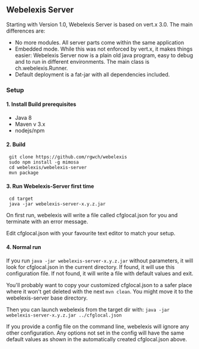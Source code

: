 ## Webelexis Server

Starting with Version 1.0, Webelexis Server is based on vert.x 3.0. The main differences are:

* No more modules. All server parts come within the same application
* Embedded mode. While this was not enforced by vert.x, it makes things easier: Webelexis Server now is a plain old java program, easy to
debug and to run in different environments. The main class is ch.webelexis.Runner.
* Default deployment is a fat-jar with all dependencies included.

### Setup

#### 1. Install Build prerequisites

* Java 8
* Maven v 3.x
* nodejs/npm

#### 2. Build

     git clone https://github.com/rgwch/webelexis
     sudo npm install -g mimosa
     cd webelexis/webelexis-server
     mvn package
    
#### 3. Run Webelexis-Server first time

     cd target
     java -jar webelexis-server-x.y.z.jar
    
On first run, webelexis will write a file called cfglocal.json for you and terminate with an error message.

Edit cfglocal.json with your favourite text editor to match your setup. 


#### 4. Normal run

If you run `java -jar webelexis-server-x.y.z.jar` without parameters, it will look for cfglocal.json in the current directory. If found, 
it will use this configuration file. If not found, it will write a file with default values and exit.

You'll probably want to copy your customized cfglocal.json to a safer place where it won't get deleted with the next `mvn clean`. You might move it to the webelexis-server base directory.

Then you can launch webelexis from the target dir with: `java -jar webelexis-server-x.y.z.jar ../cfglocal.json` 

If you provide a config file on the command line, webelexis will ignore any other configuration. Any options not set in the config will have the same default values as shown in the automatically created cfglocal.json above.


    
    
